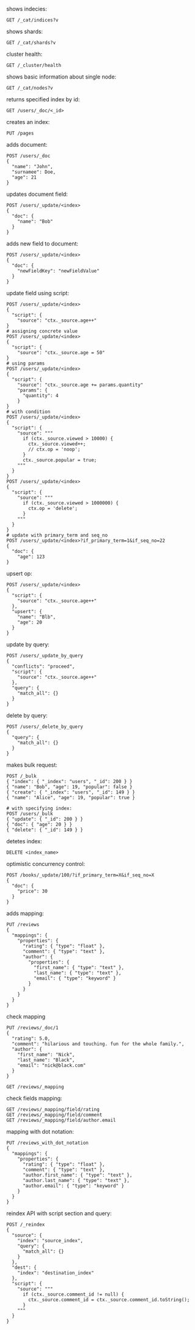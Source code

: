 shows indecies:
```
GET /_cat/indices?v
```
shows shards:
```
GET /_cat/shards?v
```
cluster health:
```
GET /_cluster/health
```
shows basic information about single node:
```
GET /_cat/nodes?v
```
returns specified index by id:
```
GET /users/_doc/<_id>
```
creates an index:
```
PUT /pages
```
adds document:
```
POST /users/_doc
{
  "name": "John",
  "surnamee": Doe,
  "age": 21
}
```
updates document field:
```
POST /users/_update/<index>
{
  "doc": {
    "name": "Bob"
  }
}
```
adds new field to document:
```
POST /users/_update/<index>
{
  "doc": {
    "newFieldKey": "newFieldValue"
  }
}
```
update field using script:
```
POST /users/_update/<index>
{
  "script": {
    "source": "ctx._source.age++"
}
# assigning concrete value
POST /users/_update/<index>
{
  "script": {
    "source": "ctx._source.age = 50"
}
# using params
POST /users/_update/<index>
{
  "script": {
    "source": "ctx._source.age += params.quantity"
    "params": {
      "quantity": 4
    }
}
# with condition
POST /users/_update/<index>
{
  "script": {
    "source": """
      if (ctx._source.viewed > 10000) {
        ctx._source.viewed++;
        // ctx.op = 'noop';
      }
      ctx._source.popular = true;
    """
  }
}
POST /users/_update/<index>
{
  "script": {
    "source": """
      if (ctx._source.viewed > 1000000) {
        ctx.op = 'delete';
      }
    """
  }
}
# update with primary_term and seq_no
POST /users/_update/<index>?if_primary_term=1&if_seq_no=22
{
  "doc": {
    "age": 123
}
```
upsert op:
```
POST /users/_update/<index>
{
  "script": {
    "source": "ctx._source.age++"
  },
  "upsert": {
    "name": "Blb",
    "age": 20
  }
}
```
update by query:
```
POST /users/_update_by_query
{
  "conflicts": "proceed",
  "script": {
    "source": "ctx._source.age++" 
  },
  "query": {
    "match_all": {}
  }
}
```
delete by query:
```
POST /users/_delete_by_query
{
  "query": {
    "match_all": {}
  }
}
```
makes bulk request:
```
POST /_bulk
{ "index": { "_index": "users", "_id": 200 } }
{ "name": "Bob", "age": 19, "popular": false }
{ "create": { "_index": "users", "_id": 149 } }
{ "name": "Alice", "age": 19, "popular": true }

# with specifying index:
POST /users/_bulk
{ "update": { "_id": 200 } }
{ "doc": { "age": 20 } }
{ "delete": { "_id": 149 } }
```

detetes index:
```
DELETE <index_name>
```
optimistic concurrency control:
```
POST /books/_update/100/?if_primary_term=X&if_seq_no=X
{
  "doc": {
    "price": 30
  }
}
```
adds mapping:
```
PUT /reviews
{
  "mappings": {
    "properties": {
      "rating": { "type": "float" },
      "comment": { "type": "text" },
      "author": {
        "properties": {
          "first_name": { "type": "text" },
          "last_name": { "type": "text" },
          "email": { "type": "keyword" }
        }
      }
    }
  }
}
```
check mapping
```
PUT /reviews/_doc/1
{
  "rating": 5.0,
  "comment": "hilarious and touching. fun for the whole family.",
  "author": {
    "first_name": "Nick",
    "last_name": "Black",
    "email": "nick@black.com"
  }
}
```
```
GET /reviews/_mapping
```
check fields mapping:
```
GET /reviews/_mapping/field/rating
GET /reviews/_mapping/field/comment
GET /reviews/_mapping/field/author.email
```
mapping with dot notation:
```
PUT /reviews_with_dot_notation
{
  "mappings": {
    "properties": {
      "rating": { "type": "float" },
      "comment": { "type": "text" },
      "author.first_name": { "type": "text" },
      "author.last_name": { "type": "text" },
      "author.email": { "type": "keyword" }
    }
  }
}
```
reindex API with script section and query:
```
POST /_reindex
{
  "source": {
    "index": "source_index",
    "query": {
      "match_all": {}
    }
  },
  "dest": {
    "index": "destination_index"
  },
  "script": {
    "source": """
      if (ctx._source.comment_id != null) {
        ctx._source.comment_id = ctx._source.comment_id.toString();
      }
    """
  }
}
```
